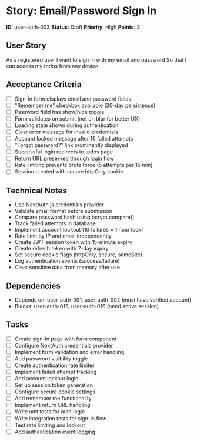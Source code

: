 # Story: Email/Password Sign In

**ID**: user-auth-003
**Status**: Draft
**Priority**: High
**Points**: 3

## User Story
As a registered user
I want to sign in with my email and password
So that I can access my todos from any device

## Acceptance Criteria
- [ ] Sign-in form displays email and password fields
- [ ] "Remember me" checkbox available (30-day persistence)
- [ ] Password field has show/hide toggle
- [ ] Form validates on submit (not on blur for better UX)
- [ ] Loading state shown during authentication
- [ ] Clear error message for invalid credentials
- [ ] Account locked message after 10 failed attempts
- [ ] "Forgot password?" link prominently displayed
- [ ] Successful login redirects to todos page
- [ ] Return URL preserved through login flow
- [ ] Rate limiting prevents brute force (5 attempts per 15 min)
- [ ] Session created with secure httpOnly cookie

## Technical Notes
- Use NextAuth.js credentials provider
- Validate email format before submission
- Compare password hash using bcrypt.compare()
- Track failed attempts in database
- Implement account lockout (10 failures = 1 hour lock)
- Rate limit by IP and email independently
- Create JWT session token with 15-minute expiry
- Create refresh token with 7-day expiry
- Set secure cookie flags (httpOnly, secure, sameSite)
- Log authentication events (success/failure)
- Clear sensitive data from memory after use

## Dependencies
- Depends on: user-auth-001, user-auth-002 (must have verified account)
- Blocks: user-auth-015, user-auth-016 (need active session)

## Tasks
- [ ] Create sign-in page with form component
- [ ] Configure NextAuth credentials provider
- [ ] Implement form validation and error handling
- [ ] Add password visibility toggle
- [ ] Create authentication rate limiter
- [ ] Implement failed attempt tracking
- [ ] Add account lockout logic
- [ ] Set up session token generation
- [ ] Configure secure cookie settings
- [ ] Add remember me functionality
- [ ] Implement return URL handling
- [ ] Write unit tests for auth logic
- [ ] Write integration tests for sign-in flow
- [ ] Test rate limiting and lockout
- [ ] Add authentication event logging